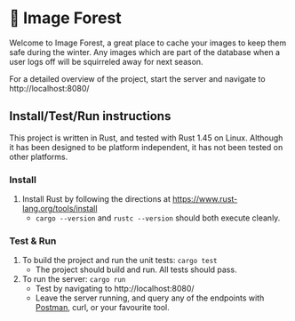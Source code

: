 # 🌲 Image Forest

Welcome to Image Forest, a great place to cache your images to keep them safe during the winter. Any images which are part of the database when a user logs off will be squirreled away for next season.

For a detailed overview of the project, start the server and navigate to http://localhost:8080/

## Install/Test/Run instructions

This project is written in Rust, and tested with Rust 1.45 on Linux. Although it has been designed to be platform independent, it has not been tested on other platforms.

### Install

1. Install Rust by following the directions at https://www.rust-lang.org/tools/install
   - `cargo --version` and `rustc --version` should both execute cleanly.
   
### Test & Run

1. To build the project and run the unit tests: `cargo test`
   - The project should build and run. All tests should pass.
2. To run the server: `cargo run`
   - Test by navigating to http://localhost:8080/
   - Leave the server running, and query any of the endpoints with [Postman](https://www.postman.com/downloads/), curl, or your favourite tool.
